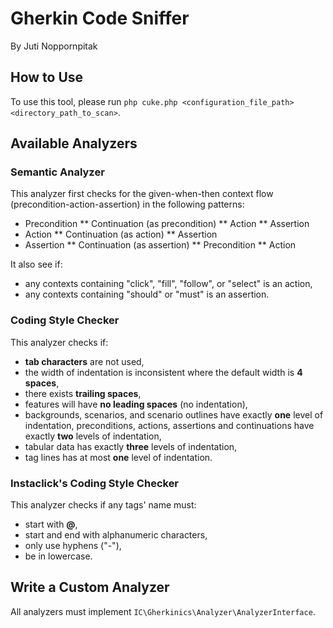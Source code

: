 # Gherkin Code Sniffer

By Juti Noppornpitak

## How to Use

To use this tool, please run `php cuke.php <configuration_file_path> <directory_path_to_scan>`.

## Available Analyzers

### Semantic Analyzer

This analyzer first checks for the given-when-then context flow (precondition-action-assertion) in the following patterns:

* Precondition
** Continuation (as precondition)
** Action
** Assertion
* Action
** Continuation (as action)
** Assertion
* Assertion
** Continuation (as assertion)
** Precondition
** Action

It also see if:

* any contexts containing "click", "fill", "follow", or "select" is an action,
* any contexts containing "should" or "must" is an assertion.

### Coding Style Checker

This analyzer checks if:

* **tab characters** are not used,
* the width of indentation is inconsistent where the default width is **4 spaces**,
* there exists **trailing spaces**,
* features will have **no leading spaces** (no indentation),
* backgrounds, scenarios, and scenario outlines have exactly **one** level of indentation,
preconditions, actions, assertions and continuations have exactly **two** levels of indentation,
* tabular data has exactly **three** levels of indentation,
* tag lines has at most **one** level of indentation.

### Instaclick's Coding Style Checker

This analyzer checks if any tags' name must:

* start with **@**,
* start and end with alphanumeric characters,
* only use hyphens ("-"),
* be in lowercase.

## Write a Custom Analyzer

All analyzers must implement `IC\Gherkinics\Analyzer\AnalyzerInterface`.